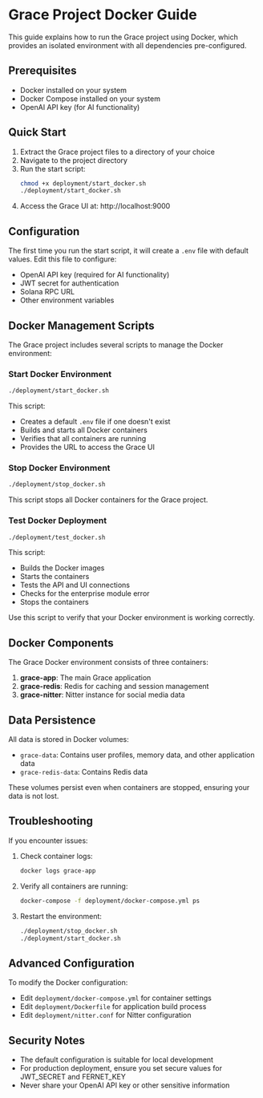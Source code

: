 # Grace Project Docker Guide

This guide explains how to run the Grace project using Docker, which provides an isolated environment with all dependencies pre-configured.

## Prerequisites

- Docker installed on your system
- Docker Compose installed on your system
- OpenAI API key (for AI functionality)

## Quick Start

1. Extract the Grace project files to a directory of your choice
2. Navigate to the project directory
3. Run the start script:
   ```bash
   chmod +x deployment/start_docker.sh
   ./deployment/start_docker.sh
   ```
4. Access the Grace UI at: http://localhost:9000

## Configuration

The first time you run the start script, it will create a `.env` file with default values. Edit this file to configure:

- OpenAI API key (required for AI functionality)
- JWT secret for authentication
- Solana RPC URL
- Other environment variables

## Docker Management Scripts

The Grace project includes several scripts to manage the Docker environment:

### Start Docker Environment

```bash
./deployment/start_docker.sh
```

This script:
- Creates a default `.env` file if one doesn't exist
- Builds and starts all Docker containers
- Verifies that all containers are running
- Provides the URL to access the Grace UI

### Stop Docker Environment

```bash
./deployment/stop_docker.sh
```

This script stops all Docker containers for the Grace project.

### Test Docker Deployment

```bash
./deployment/test_docker.sh
```

This script:
- Builds the Docker images
- Starts the containers
- Tests the API and UI connections
- Checks for the enterprise module error
- Stops the containers

Use this script to verify that your Docker environment is working correctly.

## Docker Components

The Grace Docker environment consists of three containers:

1. **grace-app**: The main Grace application
2. **grace-redis**: Redis for caching and session management
3. **grace-nitter**: Nitter instance for social media data

## Data Persistence

All data is stored in Docker volumes:
- `grace-data`: Contains user profiles, memory data, and other application data
- `grace-redis-data`: Contains Redis data

These volumes persist even when containers are stopped, ensuring your data is not lost.

## Troubleshooting

If you encounter issues:

1. Check container logs:
   ```bash
   docker logs grace-app
   ```

2. Verify all containers are running:
   ```bash
   docker-compose -f deployment/docker-compose.yml ps
   ```

3. Restart the environment:
   ```bash
   ./deployment/stop_docker.sh
   ./deployment/start_docker.sh
   ```

## Advanced Configuration

To modify the Docker configuration:

- Edit `deployment/docker-compose.yml` for container settings
- Edit `deployment/Dockerfile` for application build process
- Edit `deployment/nitter.conf` for Nitter configuration

## Security Notes

- The default configuration is suitable for local development
- For production deployment, ensure you set secure values for JWT_SECRET and FERNET_KEY
- Never share your OpenAI API key or other sensitive information
